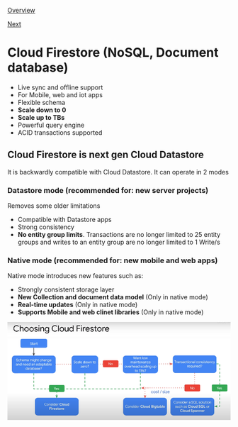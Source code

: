 [Overview](https://github.com/paulowe/gcp/blob/main/readme.md)

[Next](https://github.com/paulowe/gcp/blob/main/cloud-bigtable.md)

# Cloud Firestore (NoSQL, Document database)

- Live sync and offline support
- For Mobile, web and iot apps
- Flexible schema
- **Scale down to 0**
- **Scale up to TBs**
- Powerful query engine
- ACID transactions supported


## Cloud Firestore is next gen Cloud Datastore

It is backwardly compatible with Cloud Datastore. It can operate in 2 modes

### Datastore mode (recommended for: new server projects)

Removes some older limitations

- Compatible with Datastore apps
- Strong consistency 
- **No entity group limits**. Transactions are no longer limited to 25 entity groups and writes to an entity group are no longer limited to 1 Write/s

### Native mode (recommended for: new mobile and web apps)

Native mode introduces new features such as:

- Strongly consistent storage layer
- **New Collection and document data model** (Only in native mode)
- **Real-time updates** (Only in native mode)
- **Supports Mobile and web clinet libraries** (Only in native mode)

<img src="https://github.com/paulowe/gcp/blob/main/captures/firestore.PNG" />
